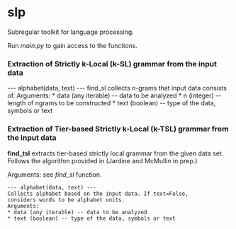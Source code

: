 # slp

Subregular toolkit for language processing.

Run _main.py_ to gain access to the functions.

### Extraction of Strictly k-Local (k-SL) grammar from the input data

   --- alphabet(data, text) ---
   find_sl collects _n_-grams that input data consists of.
   Arguments:
       * data (any iterable) -- data to be analyzed
       * n (integer) -- length of ngrams to be constructed
       * text (boolean) -- type of the data, symbols or text

### Extraction of Tier-based Strictly k-Local (k-TSL) grammar from the input data
**find_tsl** extracts tier-based strictly local grammar from the given data set. Follows the algorithm provided in (Jardine and McMullin in prep.)

Arguments: see _find_sl_ function.

    --- alphabet(data, text) ---
    Collects alphabet based on the input data. If text=False,
    considers words to be alphabet units.
    Arguments:
    * data (any iterable) -- data to be analyzed
    * text (boolean) -- type of the data, symbols or text

